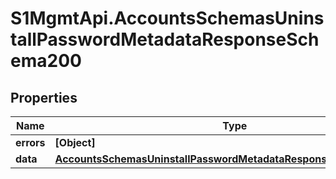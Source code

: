 # S1MgmtApi.AccountsSchemasUninstallPasswordMetadataResponseSchema200

## Properties
Name | Type | Description | Notes
------------ | ------------- | ------------- | -------------
**errors** | **[Object]** | Errors | [optional] 
**data** | [**AccountsSchemasUninstallPasswordMetadataResponseSchema200Data**](AccountsSchemasUninstallPasswordMetadataResponseSchema200Data.md) |  | [optional] 


